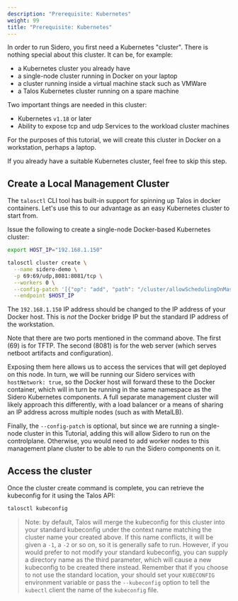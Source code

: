 ```yaml
---
description: "Prerequisite: Kubernetes"
weight: 99
title: "Prerequisite: Kubernetes"
---
```


In order to run Sidero, you first need a Kubernetes "cluster".
There is nothing special about this cluster.
It can be, for example:

- a Kubernetes cluster you already have
- a single-node cluster running in Docker on your laptop
- a cluster running inside a virtual machine stack such as VMWare
- a Talos Kubernetes cluster running on a spare machine

Two important things are needed in this cluster:

- Kubernetes `v1.18` or later
- Ability to expose tcp and udp Services to the workload cluster machines

For the purposes of this tutorial, we will create this cluster in Docker on a
workstation, perhaps a laptop.

If you already have a suitable Kubernetes cluster, feel free to skip this step.

## Create a Local Management Cluster

The `talosctl` CLI tool has built-in support for spinning up Talos in docker containers.
Let's use this to our advantage as an easy Kubernetes cluster to start from.

Issue the following to create a single-node Docker-based Kubernetes cluster:

```bash
export HOST_IP="192.168.1.150"

talosctl cluster create \
  --name sidero-demo \
  -p 69:69/udp,8081:8081/tcp \
  --workers 0 \
  --config-patch '[{"op": "add", "path": "/cluster/allowSchedulingOnMasters", "value": true}]' \
  --endpoint $HOST_IP
```

The `192.168.1.150` IP address should be changed to the IP address of your Docker
host.
This is _not_ the Docker bridge IP but the standard IP address of the
workstation.

Note that there are two ports mentioned in the command above.
The first (69) is
for TFTP.
The second (8081) is for the web server (which serves netboot
artifacts and configuration).

Exposing them here allows us to access the services that will get deployed on this node.
In turn, we will be running our Sidero services with `hostNetwork: true`,
so the Docker host will forward these to the Docker container,
which will in turn be running in the same namespace as the Sidero Kubernetes components.
A full separate management cluster will likely approach this differently,
with a load balancer or a means of sharing an IP address across multiple nodes (such as with MetalLB).

Finally, the `--config-patch` is optional,
but since we are running a single-node cluster in this Tutorial,
adding this will allow Sidero to run on the controlplane.
Otherwise, you would need to add worker nodes to this management plane cluster to be
able to run the Sidero components on it.

## Access the cluster

Once the cluster create command is complete, you can retrieve the kubeconfig for it using the Talos API:

```bash
talosctl kubeconfig
```

> Note: by default, Talos will merge the kubeconfig for this cluster into your
> standard kubeconfig under the context name matching the cluster name your
> created above.
> If this name conflicts, it will be given a `-1`, a `-2` or so
> on, so it is generally safe to run.
> However, if you would prefer to not modify your standard kubeconfig, you can
> supply a directory name as the third parameter, which will cause a new
> kubeconfig to be created there instead.
> Remember that if you choose to not use the standard location, your should set
> your `KUBECONFIG` environment variable or pass the `--kubeconfig` option to
> tell the `kubectl` client the name of the `kubeconfig` file.
